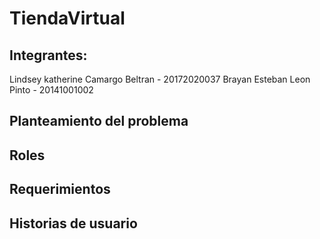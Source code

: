 # TiendaVirtual

## Integrantes:

Lindsey katherine Camargo Beltran - 20172020037
Brayan Esteban Leon Pinto - 20141001002

## Planteamiento del problema


## Roles


## Requerimientos


## Historias de usuario
